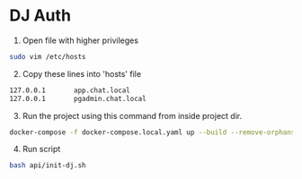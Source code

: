 # DJ Auth

1. Open file with higher privileges

```sh
sudo vim /etc/hosts
```

2. Copy these lines into 'hosts' file

```sh
127.0.0.1       app.chat.local
127.0.0.1       pgadmin.chat.local
```

3. Run the project using this command from inside project dir.

```sh
docker-compose -f docker-compose.local.yaml up --build --remove-orphans
```

4. Run script

```sh
bash api/init-dj.sh
```
